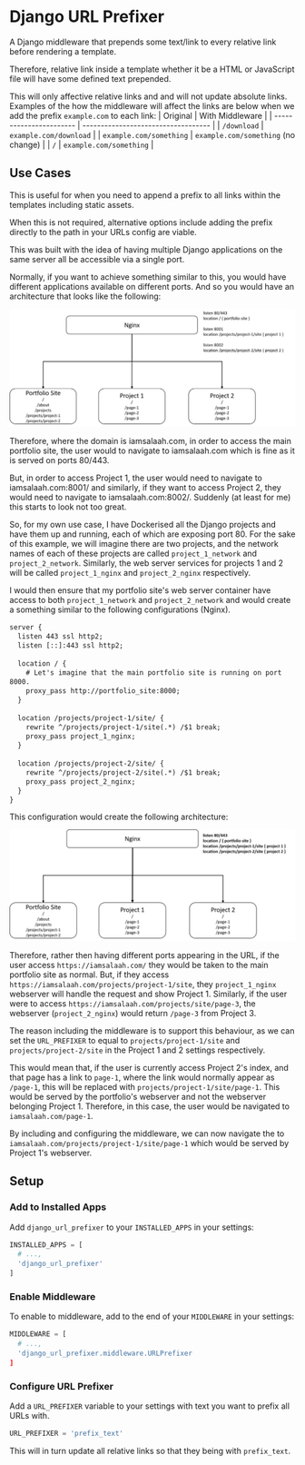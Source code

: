 # Django URL Prefixer
A Django middleware that prepends some text/link to every relative link before rendering a template.

Therefore, relative link inside a template whether it be a HTML or JavaScript file will have some defined text prepended.

This will only affective relative links and and will not update absolute links. Examples of the how the middleware will affect the links are below when we add
the prefix `example.com` to each link:
| Original                | With Middleware                     |
| ----------------------- | ----------------------------------- |
| `/download`             | `example.com/download`              |
| `example.com/something` | `example.com/something` (no change) |
| `/`                     | `example.com/something`             |

## Use Cases
This is useful for when you need to append a prefix to all links within the templates including static assets.

When this is not required, alternative options include adding the prefix directly to the path in your URLs config are viable.

This was built with the idea of having multiple Django applications on the same server all be accessible via a single port.

Normally, if you want to achieve something similar to this, you would have different applications available on different ports. And so you would have an architecture that looks like the following:

![Architecture without middleware](examples/without_middleware.png)

Therefore, where the domain is iamsalaah.com, in order to access the main portfolio site, the user would to navigate to iamsalaah.com which is fine as it is served on ports 80/443.

But, in order to access Project 1, the user would need to navigate to iamsalaah.com:8001/ and similarly, if they want to access Project 2, they would need to navigate to iamsalaah.com:8002/. Suddenly (at least for me) this starts to look not too great.

So, for my own use case, I have Dockerised all the Django projects and have them up and running, each of which are exposing port 80. For the sake of this example, we will imagine there are two projects, and the network names of each of these projects are called `project_1_network` and `project_2_network`. Similarly, the web server services for projects 1 and 2 will be called `project_1_nginx` and `project_2_nginx` respectively.

I would then ensure that my portfolio site's web server container have access to both `project_1_network` and `project_2_network` and would create a something similar to the following configurations (Nginx).
```nginx
server {
  listen 443 ssl http2;
  listen [::]:443 ssl http2;

  location / {
    # Let's imagine that the main portfolio site is running on port 8000.
    proxy_pass http://portfolio_site:8000;  
  }

  location /projects/project-1/site/ {
    rewrite ^/projects/project-1/site(.*) /$1 break;
    proxy_pass project_1_nginx;
  }

  location /projects/project-2/site/ {
    rewrite ^/projects/project-2/site(.*) /$1 break;
    proxy_pass project_2_nginx;
  }
}
```

This configuration would create the following architecture:

![Architecture with middleware](examples/with_middleware.png)

Therefore, rather then having different ports appearing in the URL, if the user access `https://iamsalaah.com/` they would be taken to the main portfolio site as normal. But, if they access `https://iamsalaah.com/projects/project-1/site`, they `project_1_nginx` webserver will handle the request and show Project 1.
Similarly, if the user were to access `https://iamsalaah.com/projects/site/page-3`, the webserver (`project_2_nginx`) would return `/page-3` from Project 3.

The reason including the middleware is to support this behaviour, as we can set the `URL_PREFIXER` to equal to `projects/project-1/site` and `projects/project-2/site` in the Project 1 and 2 settings respectively.

This would mean that, if the user is currently access Project 2's index, and that page has a link to `page-1`, where the link would normally appear as `/page-1`, this will be replaced with `projects/project-1/site/page-1`. This would be served by the portfolio's webserver and not the webserver belonging Project 1. Therefore, in this case, the user would be navigated to `iamsalaah.com/page-1`.

By including and configuring the middleware, we can now navigate the to `iamsalaah.com/projects/project-1/site/page-1` which would be served by Project 1's webserver.

## Setup
### Add to Installed Apps
Add `django_url_prefixer` to your `INSTALLED_APPS` in your settings:
```python
INSTALLED_APPS = [
  # ...,
  'django_url_prefixer'
]
```

### Enable Middleware
To enable to middleware, add to the end of your `MIDDLEWARE` in your settings:
```python
MIDDLEWARE = [
  # ...,
  'django_url_prefixer.middleware.URLPrefixer
]
```

### Configure URL Prefixer
Add a `URL_PREFIXER` variable to your settings with text you want to prefix all
URLs with.
```python
URL_PREFIXER = 'prefix_text'
```
This will in turn update all relative links so that they being with `prefix_text`.
